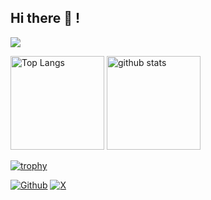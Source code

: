 ## Hi there 🙌 !

![](https://github-profile-summary-cards.vercel.app/api/cards/profile-details?username=Dai-44&theme=2077)

<p>
  <img alt="Top Langs" height="150px" src="https://github-readme-stats.vercel.app/api/top-langs/?username=Dai-44&layout=compact&count_private=true&show_icons=true&theme=tokyonight" />
  <img alt="github stats" height="150px" src="https://github-readme-stats.vercel.app/api?username=Dai-44&count_private=true&show_icons=true&show_icons=true&theme=tokyonight" /> 
</p>

[![trophy](https://github-profile-trophy.vercel.app/?username=Dai-44&theme=onedark)](https://github-profile-trophy.vercel.app/?username=ryo-ma&theme=tokyonight)
 

[![Github](https://img.shields.io/badge/--FFFFFF?style=social&logo=github&label=Follow%20Dai-44)](https://github.com/Dai-44)
[![X](https://img.shields.io/badge/--FFFFFF?style=social&logo=X&label=Follow%20@Daidai_0921)](https://twitter.com/Daidai_0921)




<!--
**Dai-44/Dai-44** is a ✨ _special_ ✨ repository because its `README.md` (this file) appears on your GitHub profile.

Here are some ideas to get you started:

- 🔭 I’m currently working on ...
- 🌱 I’m currently learning ...
- 👯 I’m looking to collaborate on ...
- 🤔 I’m looking for help with ...
- 💬 Ask me about ...
- 📫 How to reach me: ...
- 😄 Pronouns: ...
- ⚡ Fun fact: ...
-->
